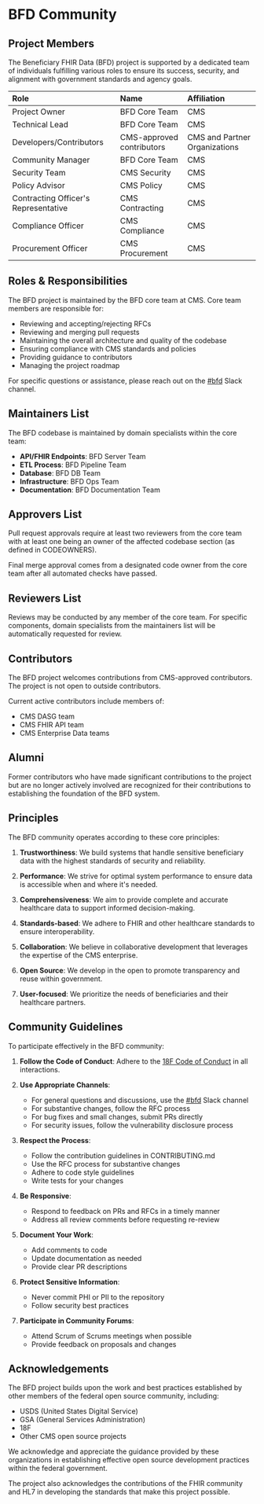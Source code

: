 # BFD Community

## Project Members

The Beneficiary FHIR Data (BFD) project is supported by a dedicated team of individuals fulfilling various roles to ensure its success, security, and alignment with government standards and agency goals.

| Role | Name | Affiliation |
| :----- | :------ | :------------- |
| Project Owner | BFD Core Team | CMS |
| Technical Lead | BFD Core Team | CMS |
| Developers/Contributors | CMS-approved contributors | CMS and Partner Organizations |
| Community Manager | BFD Core Team | CMS |
| Security Team | CMS Security | CMS |
| Policy Advisor | CMS Policy | CMS |
| Contracting Officer's Representative | CMS Contracting | CMS |
| Compliance Officer | CMS Compliance | CMS |
| Procurement Officer | CMS Procurement | CMS |

## Roles & Responsibilities

The BFD project is maintained by the BFD core team at CMS. Core team members are responsible for:

- Reviewing and accepting/rejecting RFCs
- Reviewing and merging pull requests
- Maintaining the overall architecture and quality of the codebase
- Ensuring compliance with CMS standards and policies
- Providing guidance to contributors
- Managing the project roadmap

For specific questions or assistance, please reach out on the [#bfd](https://cmsgov.slack.com/archives/C010WDXAZFZ) Slack channel.

## Maintainers List

The BFD codebase is maintained by domain specialists within the core team:

- **API/FHIR Endpoints**: BFD Server Team
- **ETL Process**: BFD Pipeline Team
- **Database**: BFD DB Team
- **Infrastructure**: BFD Ops Team
- **Documentation**: BFD Documentation Team

## Approvers List

Pull request approvals require at least two reviewers from the core team with at least one being an owner of the affected codebase section (as defined in CODEOWNERS).

Final merge approval comes from a designated code owner from the core team after all automated checks have passed.

## Reviewers List

Reviews may be conducted by any member of the core team. For specific components, domain specialists from the maintainers list will be automatically requested for review.

## Contributors

The BFD project welcomes contributions from CMS-approved contributors. The project is not open to outside contributors.

Current active contributors include members of:
- CMS DASG team
- CMS FHIR API team
- CMS Enterprise Data teams

## Alumni

Former contributors who have made significant contributions to the project but are no longer actively involved are recognized for their contributions to establishing the foundation of the BFD system.

## Principles

The BFD community operates according to these core principles:

1. **Trustworthiness**: We build systems that handle sensitive beneficiary data with the highest standards of security and reliability.

2. **Performance**: We strive for optimal system performance to ensure data is accessible when and where it's needed.

3. **Comprehensiveness**: We aim to provide complete and accurate healthcare data to support informed decision-making.

4. **Standards-based**: We adhere to FHIR and other healthcare standards to ensure interoperability.

5. **Collaboration**: We believe in collaborative development that leverages the expertise of the CMS enterprise.

6. **Open Source**: We develop in the open to promote transparency and reuse within government.

7. **User-focused**: We prioritize the needs of beneficiaries and their healthcare partners.

## Community Guidelines

To participate effectively in the BFD community:

1. **Follow the Code of Conduct**: Adhere to the [18F Code of Conduct](https://github.com/18F/code-of-conduct/blob/master/code-of-conduct.md) in all interactions.

2. **Use Appropriate Channels**: 
   - For general questions and discussions, use the [#bfd](https://cmsgov.slack.com/archives/C010WDXAZFZ) Slack channel
   - For substantive changes, follow the RFC process
   - For bug fixes and small changes, submit PRs directly
   - For security issues, follow the vulnerability disclosure process

3. **Respect the Process**: 
   - Follow the contribution guidelines in CONTRIBUTING.md
   - Use the RFC process for substantive changes
   - Adhere to code style guidelines
   - Write tests for your changes

4. **Be Responsive**: 
   - Respond to feedback on PRs and RFCs in a timely manner
   - Address all review comments before requesting re-review

5. **Document Your Work**:
   - Add comments to code
   - Update documentation as needed
   - Provide clear PR descriptions

6. **Protect Sensitive Information**:
   - Never commit PHI or PII to the repository
   - Follow security best practices

7. **Participate in Community Forums**:
   - Attend Scrum of Scrums meetings when possible
   - Provide feedback on proposals and changes

## Acknowledgements

The BFD project builds upon the work and best practices established by other members of the federal open source community, including:

- USDS (United States Digital Service)
- GSA (General Services Administration)
- 18F
- Other CMS open source projects

We acknowledge and appreciate the guidance provided by these organizations in establishing effective open source development practices within the federal government.

The project also acknowledges the contributions of the FHIR community and HL7 in developing the standards that make this project possible.